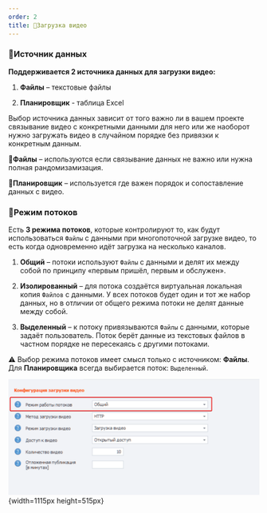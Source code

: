 ```yaml
---
order: 2
title: 🔀Загрузка видео
---
```


### 🧊Источник данных

**Поддерживается 2 источника данных для загрузки видео:**

1. **Файлы** – текстовые файлы

2. **Планировщик** - таблица Excel

Выбор источника данных зависит от того важно ли в вашем проекте связывание видео с конкретными данными для него или же наоборот нужно загружать видео в случайном порядке без привязки к конкретным данным.

**📑Файлы** – используются если связывание данных не важно или нужна полная рандомизамизация.

**📗Планировщик** – используется где важен порядок и сопоставление данных с видео.



### **🔁Режим потоков**

Есть **3 режима потоков**, которые контролируют то, как будут использоваться `Файлы` с  данными при многопоточной загрузке видео, то есть когда одновременно идёт загрузка на несколько каналов.

1. **Общий** – потоки используют `Файлы` с данными и делят их между собой по принципу «первым пришёл, первым и обслужен».

2. **Изолированный** – для потока создаётся виртуальная локальная копия `Файлов` с данными. У всех потоков будет один и тот же набор данных, но в отличии от общего режима потоки не делят данные между собой.

3. **Выделенный** – к потоку привязываются `Файлы` с данными, которые задаёт пользователь. Поток берёт данные из текстовых файлов в частном порядке не пересекаясь с другими потоками.

⚠️ Выбор режима потоков имеет смысл только с источником: **Файлы**. Для **Планировщика** всегда выбирается поток: `Выделенный`.

![](./upload-mode.png){width=1115px height=515px}